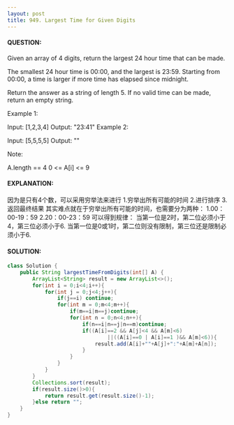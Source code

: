 ```yaml
---
layout: post
title: 949. Largest Time for Given Digits
---
```

#### QUESTION:
Given an array of 4 digits, return the largest 24 hour time that can be made.

The smallest 24 hour time is 00:00, and the largest is 23:59.  Starting from 00:00, a time is larger if more time has elapsed since midnight.

Return the answer as a string of length 5.  If no valid time can be made, return an empty string.

 

Example 1:

Input: [1,2,3,4]
Output: "23:41"
Example 2:

Input: [5,5,5,5]
Output: ""
 

Note:

A.length == 4
0 <= A[i] <= 9
#### EXPLANATION:

因为是只有4个数，可以采用穷举法来进行
1.穷举出所有可能的时间
2.进行排序
3.返回最终结果
其实难点就在于穷举出所有可能的时间，也需要分为两种：
1.00：00-19：59
2.20：00-23：59
可以得到规律：
当第一位是2时，第二位必须小于4，第三位必须小于6.
当第一位是0或1时，第二位则没有限制，第三位还是限制必须小于6.

#### SOLUTION:
```JAVA
class Solution {
    public String largestTimeFromDigits(int[] A) {
        ArrayList<String> result = new ArrayList<>();
        for(int i = 0;i<4;i++){
            for(int j = 0;j<4;j++){
                if(j==i) continue;
                for(int m = 0;m<4;m++){
                    if(m==i|m==j)continue;
                    for(int n = 0;n<4;n++){
                        if(n==i|n==j|n==m)continue;
                        if((A[i]==2 && A[j]<4 && A[m]<6)
                                ||((A[i]==0 | A[i]==1 )&& A[m]<6)){
                            result.add(A[i]+""+A[j]+":"+A[m]+A[n]);
                        }
                    }
                }
            }
        }
        Collections.sort(result);
        if(result.size()>0){
            return result.get(result.size()-1);
        }else return "";
    }
}
```